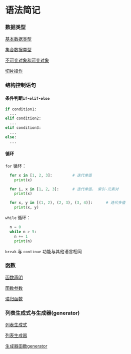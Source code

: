 # 语法简记

### 数据类型

[基本数据类型](https://p-jiangh.github.io/python-notebook/docs/syntax/data-type#基本数据类型)

[集合数据类型](https://p-jiangh.github.io/python-notebook/docs/syntax/data-type#集合数据类型)

[不可变对象和可变对象](https://p-jiangh.github.io/python-notebook/docs/syntax/data-type#不可变对象和可变对象)

[切片操作](https://p-jiangh.github.io/python-notebook/docs/syntax/data-type#切片操作)

### 结构控制语句

#### 条件判断`if-elif-else`

```python
if condition1:
  ...
elif condition2:
  ...
elif condition3:
  ...
else:
  ...
```

#### 循环

`for` 循环：

```python
  for x in [1, 2, 3]:         # 迭代单值
    print(x)

  for i, x in [1, 2, 3]:      # 迭代单值， 索引-元素对
    print(x)

  for x, y in [(1, 2), (2, 3), (3, 4)]:      # 迭代多值
    print(x, y)
```

`while` 循环：

```py
  n = 0
  while n > 5:
    n += 1
    print(n)
```

`break` 与 `continue` 功能与其他语言相同

### 函数

[函数声明](https://p-jiangh.github.io/python-notebook/docs/syntax/function#函数声明)

[函数参数](https://p-jiangh.github.io/python-notebook/docs/syntax/function#函数参数)

[递归函数](https://p-jiangh.github.io/python-notebook/docs/syntax/function#递归函数)

### 列表生成式与生成器(generator)

[列表生成式](https://p-jiangh.github.io/python-notebook/docs/syntax/generator#列表生成式)

[列表生成器](https://p-jiangh.github.io/python-notebook/docs/syntax/generator#列表生成器)

[生成器函数generator](https://p-jiangh.github.io/python-notebook/docs/syntax/generator#生成器函数)

